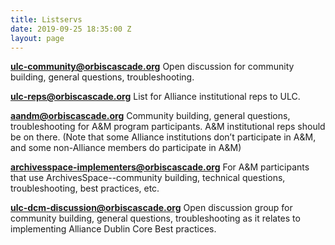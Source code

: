 ```yaml
---
title: Listservs
date: 2019-09-25 18:35:00 Z
layout: page
---
```


**ulc-community@orbiscascade.org**
Open discussion for community building, general questions, troubleshooting.

**ulc-reps@orbiscascade.org**
List for Alliance institutional reps to ULC.

**aandm@orbiscascade.org**
Community building, general questions, troubleshooting for A&M program participants. A&M institutional reps should be on there. (Note that some Alliance institutions don’t participate in A&M, and some non-Alliance members do participate in A&M)

**archivesspace-implementers@orbiscascade.org**
For A&M participants that use ArchivesSpace--community building, technical questions, troubleshooting, best practices, etc.

**ulc-dcm-discussion@orbiscascade.org**
Open discussion group for community building, general questions, troubleshooting as it relates to implementing Alliance Dublin Core Best practices.